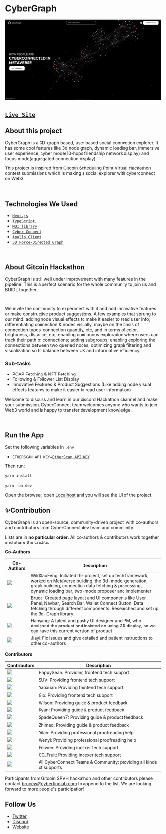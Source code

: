 # CyberGraph

![`CyberGraph`](/public/CyberGraph-screenshot.jpg)

<!-- <img align="center" width="900" height="450" src="./public/CyberGraph-screenshot.jpg"> -->

## [`Live Site`](https://cyber-graph.vercel.app/)

## About this project

CyberGraph is a 3D-graph based, user based social connection explorer. It has some cool features like 3d node graph, dynamic loading bar, immersive user experience, cyber mode(10-hops friendship network display) and focus mode(aggregated connection display).

This project is inspired from Gitcoin [Scheduling Point Virtual Hackathon](https://gitcoin.co/issue/cyberconnecthq/explorer-and-cyberconnected-dapps/1/100027517) contest submissions which is making a social explorer with cyberconnect on Web3.

<br>

## Technologies We Used

-   [`Next.js`](https://nextjs.org/)
    <br>
-   [`TypeScript `](https://www.typescriptlang.org/)
    <br>
-   [`MUI library`](https://mui.com/)
    <br>
-   [`Cyber Connect`](https://docs.cyberconnect.me/)
    <br>
-   [`Apollo Client`](https://www.apollographql.com/docs/)
    <br>
-   [`3D Force-Directed Graph`](https://github.com/vasturiano/3d-force-graph)

<br>

## About Gitcoin Hackathon

CyberGraph is still well under improvement with many features in the pipeline. This is a perfect scenario for the whole community to join us and BUIDL together.

<br>

We invite the community to experiment with it and add innovative features or make constructive product suggestions. A few examples that sprung to our mind: adding node visual effects to make it easier to read user info; differentiating connection & nodes visually, maybe on the basis of connection types, connection quantity, etc, and in terms of color, brightness, distance, etc; enabling continuous exploration where users can track their path of connections; adding subgroups; enabling exploring the connections between two queried nodes; optimizing graph filtering and visualization so to balance between UX and informative efficiency.

### Sub-tasks

-   POAP Fetching & NFT Fetching
-   Following & Follower List Display
-   Innovative Features & Product Suggestions (Like adding node visual effects features to make it easier to read user information)

Welcome to discuss and learn in our discord Hackathon channel and make your submission. CyberConnect team welcomes anyone who wants to join Web3 world and is happy to transfer development knowledge.

<br>

## Run the App

Set the following variables in `.env`

-   `ETHERSCAN_API_KEY=`[`EtherScan API KEY`](https://docs.etherscan.io/getting-started/viewing-api-usage-statistics)

Then run:

```
yarn install

yarn run dev
```

Open the browser, open [Localhost](https://localhost:3000/) and you will see the UI of the project.

## ✨Contribution

CyberGraph is an open-source, community-driven project, with co-authors and contributors from CyberConnect dev team and community.

Lists are in **no particular order**. All co-authors & contributors work together and share the credits.

**Co-Authors**

| Co-Authors                                                                                                                      | Description                                                                                                                                                                                                        |
| ------------------------------------------------------------------------------------------------------------------------------- | ------------------------------------------------------------------------------------------------------------------------------------------------------------------------------------------------------------------ |
| <a href="https://github.com/WildSaoFeng"><img width="120" src="https://avatars.githubusercontent.com/u/24604477?s=96&v=4" ></a> | WildSaoFeng: Initiated the project, set up tech framework, worked on MetaVerse building, the 3d-model generation, graph building, connection data fetching & processing, dynamic loading bar, two-mode proposer and implementer |
| <a href="https://github.com/BruceWangyq"><img width="120" src="https://avatars.githubusercontent.com/u/88688323?v=4" ></a>      | Bruce: Created page layout and UI components like User Panel, Navbar, Search Bar, Wallet Connect Button. Data fetching through different components. Researched and set up the 3d-Graph library.                   |
| <a href="https://www.behance.net/wanghanyang"><img width="120" src="https://i.ibb.co/HxmvMJc/newUI.jpg"></a>                    | Hanyang: A talent and pushy UI designer and PM, who designed the product and insisted on using 3D display, so we can have this current version of product                                                                                                           |
| <a href="https://github.com/jiayi1992"><img width="120" src="https://avatars.githubusercontent.com/u/17503721?v=4"></a>         | Jiayi: Fix issues and give detailed and patient instructions to other co-authors                              |

**Contributors**

| Contributors                                                                                                                                                                                                                                    | Description                                                         |
| ----------------------------------------------------------------------------------------------------------------------------------------------------------------------------------------------------------------------------------------------- | ------------------------------------------------------------------- |
| <a href="https://github.com/sThReal"><img width="80" src="https://avatars.githubusercontent.com/u/7857661?v=4"></a>                                                                                                                            | HappySean: Providing frontend tech support                          |
| <a href="https://github.com/akasuv"><img width="80" src="https://avatars.githubusercontent.com/u/30253166?v=4"></a>                                                                                                                            | SUV: Providing frontend tech support                                |
| <a href="https://github.com/Neo697"><img width="80" src="https://avatars.githubusercontent.com/u/57715245?v=4"></a>                                                                                                                            | Yaoxuan: Providing frontend tech support                            |
| <a href="https://github.com/gio-XD"><img width="80" src="https://avatars.githubusercontent.com/u/31834881?v=4"></a>                                                                                                                            | Gio: Providing frontend tech support                                |
| <img width="80" src="https://media-exp1.licdn.com/dms/image/C4D0BAQGXpWlyiCcCnA/company-logo_100_100/0/1637107512709?e=1654732800&v=beta&t=zuQHFq3S_WXDLPxzfggzracq95E9caueEyOjnuuNDCM"> | Wilson: Providing guide & product feedback                          |
| <a href="https://github.com/ryanli-me"><img width="80" src="https://avatars.githubusercontent.com/u/5056640?v=4"></a>                                                                                                                          | Ryan: Providing guide & product feedback                            |
| <a href="https://github.com/spadequeen7"><img width="80" src="https://avatars.githubusercontent.com/u/6890089?v=4"></a>                                                                                                                        | SpadeQueen7: Providing guide & product feedback                     |
| <a href="https://github.com/ZhimaoL"><img width="80" src="https://avatars.githubusercontent.com/u/21219146?v=4"></a>                                                                                                                           | Zhimao: Providing guide & product feedback                          |
| <a href="https://github.com/yilan-huang"><img width="80" src="https://avatars.githubusercontent.com/u/96097790?v=4"></a>                                                                                                                       | Yilan: Providing professional proofreading help                     |
<img width="80" src="https://media-exp1.licdn.com/dms/image/C4D0BAQGXpWlyiCcCnA/company-logo_100_100/0/1637107512709?e=1654732800&v=beta&t=zuQHFq3S_WXDLPxzfggzracq95E9caueEyOjnuuNDCM"> | Wenyi: Providing professional proofreading help                          |
| <a href="https://github.com/HaoPeiwen"><img width="80" src="https://avatars.githubusercontent.com/u/44077572?v=4"></a>                                                                                                                         | Peiwen: Providing indexer tech support                              |
| <a href="https://github.com/cc-fruit"><img width="80" src="https://avatars.githubusercontent.com/u/89375075?v=4"></a>                                                                                                                          | CC_Fruit: Providing indexer tech support                            |
| <a href="https://github.com/cyberconnecthq"><img width="80" src="https://avatars.githubusercontent.com/u/81209593?s=200&v=4"></a>                                                                                                              | All CyberConnect Teams & Community: providing all kinds of supports |

Participants from Gitcoin SPVH hackathon and other contributors please contact brucew@cybertinolab.com to append to the list. We are looking forward to more people's participation!

## Follow Us

-   [Twitter](https://twitter.com/CyberConnectHQ)
-   [Discord](https://discord.com/invite/bYJ3cB7bbC)
-   [Website](https://cyberconnect.me/)
